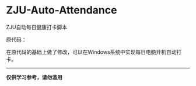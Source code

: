 # ZJU-Auto-Attendance
ZJU自动每日健康打卡脚本

原代码：

在原代码的基础上做了修改，可以在Windows系统中实现每日电脑开机自动打卡。

***
**仅供学习参考，请勿滥用**
